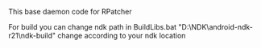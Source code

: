 This base daemon code for RPatcher

For build you can change ndk path in BuildLibs.bat "D:\NDK\android-ndk-r21\ndk-build" change according to your ndk location 
